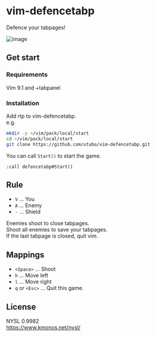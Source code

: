 # vim-defencetabp

Defence your tabpages!
<!--
![image](https://github.com/user-attachments/assets/34e539a9-e803-498a-be7c-86c70d0bb43f)
-->
![image](https://raw.githubusercontent.com/utubo/zen-content-blob/main/images/20250602-play-tabpanel/defencetabp.gif)

## Get start

### Requirements

Vim 9.1 and +tabpanel

### Installation

Add rtp to vim-defencetabp.  
e.g.
```bash
mkdir -p ~/vim/pack/local/start
cd ~/vim/pack/local/start
git clone https://github.com/utubo/vim-defencetabp.git
```

You can call `Start()` to start the game.
```vim
:call defencetabp#Start()
```

## Rule

- `V` ... You
- `A` ... Enemy
- `-` ... Shield

Enemies shoot to close tabpages.  
Shoot all enemies to save your tabpages.  
If the last tabpage is closed, quit vim.

## Mappings

- `<Space>` ... Shoot
- `h` ...  Move left
- `l` ...  Move right
- `q` or `<Esc>` ... Quit this game.

## License

NYSL 0.9982  
https://www.kmonos.net/nysl/
